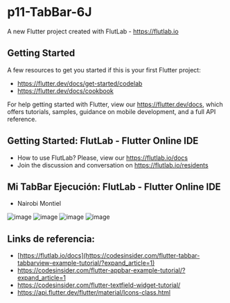 # p11-TabBar-6J

A new Flutter project created with FlutLab - https://flutlab.io

## Getting Started

A few resources to get you started if this is your first Flutter project:

- https://flutter.dev/docs/get-started/codelab
- https://flutter.dev/docs/cookbook

For help getting started with Flutter, view our
https://flutter.dev/docs, which offers tutorials,
samples, guidance on mobile development, and a full API reference.

## Getting Started: FlutLab - Flutter Online IDE

- How to use FlutLab? Please, view our https://flutlab.io/docs
- Join the discussion and conversation on https://flutlab.io/residents

## Mi TabBar Ejecución: FlutLab - Flutter Online IDE
- Nairobi Montiel
  
![image](https://github.com/nkmserrano/p11_TabBAr_6J/assets/143548150/15f1c6ac-b178-46ac-8900-91bb1131158d)
![image](https://github.com/nkmserrano/p11_TabBAr_6J/assets/143548150/95570ffa-5d81-40ea-80fc-62c2ef5099ee)
![image](https://github.com/nkmserrano/p11_TabBAr_6J/assets/143548150/18544622-df04-4916-ab79-aa0c9a82514d)
![image](https://github.com/nkmserrano/p11_TabBAr_6J/assets/143548150/14ddd2ea-2abb-431a-98eb-2579bd823562)


## Links de referencia:
- [https://flutlab.io/docs](https://codesinsider.com/flutter-tabbar-tabbarview-example-tutorial/?expand_article=1)
- https://codesinsider.com/flutter-appbar-example-tutorial/?expand_article=1
- https://codesinsider.com/flutter-textfield-widget-tutorial/
- https://api.flutter.dev/flutter/material/Icons-class.html
